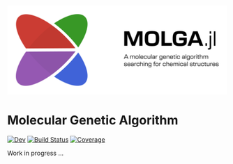 [![MOLGA.jl Logo](docs/src/assets/preview-2x.png)](https://photophys.github.io/MOLGA.jl/)

# Molecular Genetic Algorithm

<!-- [![Stable](https://img.shields.io/badge/docs-stable-blue.svg)](https://photophys.github.io/MOLGA.jl/stable/) -->
[![Dev](https://img.shields.io/badge/docs-dev-blue.svg)](https://photophys.github.io/MOLGA.jl/dev/)
[![Build Status](https://github.com/photophys/MOLGA.jl/actions/workflows/CI.yml/badge.svg?branch=main)](https://github.com/photophys/MOLGA.jl/actions/workflows/CI.yml)
[![Coverage](https://codecov.io/gh/photophys/MOLGA.jl/branch/main/graph/badge.svg)](https://codecov.io/gh/photophys/MOLGA.jl)

Work in progress ...
